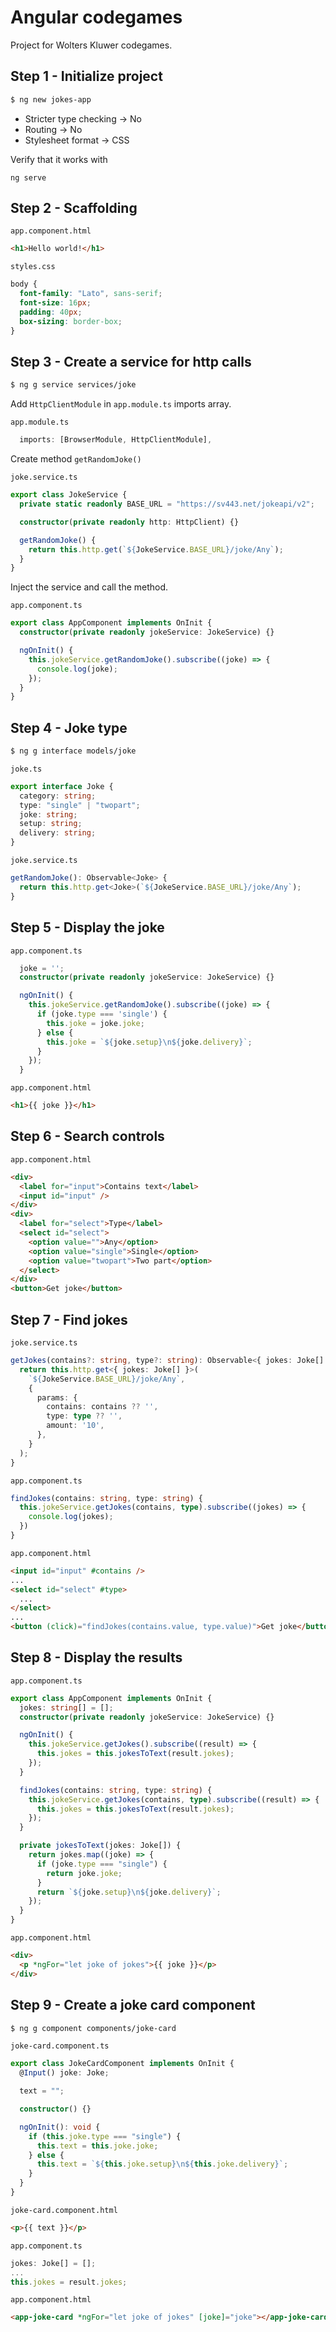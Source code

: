 # Angular codegames

Project for Wolters Kluwer codegames.

## Step 1 - Initialize project

```bash
$ ng new jokes-app
```

- Stricter type checking -> No
- Routing -> No
- Stylesheet format -> CSS

Verify that it works with

```
ng serve
```

## Step 2 - Scaffolding

`app.component.html`

```html
<h1>Hello world!</h1>
```

`styles.css`

```css
body {
  font-family: "Lato", sans-serif;
  font-size: 16px;
  padding: 40px;
  box-sizing: border-box;
}
```

## Step 3 - Create a service for http calls

```bash
$ ng g service services/joke
```

Add `HttpClientModule` in `app.module.ts` imports array.

`app.module.ts`

```typescript
  imports: [BrowserModule, HttpClientModule],
```

Create method `getRandomJoke()`

`joke.service.ts`

```typescript
export class JokeService {
  private static readonly BASE_URL = "https://sv443.net/jokeapi/v2";

  constructor(private readonly http: HttpClient) {}

  getRandomJoke() {
    return this.http.get(`${JokeService.BASE_URL}/joke/Any`);
  }
}
```

Inject the service and call the method.

`app.component.ts`

```typescript
export class AppComponent implements OnInit {
  constructor(private readonly jokeService: JokeService) {}

  ngOnInit() {
    this.jokeService.getRandomJoke().subscribe((joke) => {
      console.log(joke);
    });
  }
}
```

## Step 4 - Joke type

```bash
$ ng g interface models/joke
```

`joke.ts`

```typescript
export interface Joke {
  category: string;
  type: "single" | "twopart";
  joke: string;
  setup: string;
  delivery: string;
}
```

`joke.service.ts`

```typescript
getRandomJoke(): Observable<Joke> {
  return this.http.get<Joke>(`${JokeService.BASE_URL}/joke/Any`);
}
```

## Step 5 - Display the joke

`app.component.ts`

```typescript
  joke = '';
  constructor(private readonly jokeService: JokeService) {}

  ngOnInit() {
    this.jokeService.getRandomJoke().subscribe((joke) => {
      if (joke.type === 'single') {
        this.joke = joke.joke;
      } else {
        this.joke = `${joke.setup}\n${joke.delivery}`;
      }
    });
  }
```

`app.component.html`

```html
<h1>{{ joke }}</h1>
```

## Step 6 - Search controls

`app.component.html`

```html
<div>
  <label for="input">Contains text</label>
  <input id="input" />
</div>
<div>
  <label for="select">Type</label>
  <select id="select">
    <option value="">Any</option>
    <option value="single">Single</option>
    <option value="twopart">Two part</option>
  </select>
</div>
<button>Get joke</button>
```

## Step 7 - Find jokes

`joke.service.ts`

```typescript
getJokes(contains?: string, type?: string): Observable<{ jokes: Joke[] }> {
  return this.http.get<{ jokes: Joke[] }>(
    `${JokeService.BASE_URL}/joke/Any`,
    {
      params: {
        contains: contains ?? '',
        type: type ?? '',
        amount: '10',
      },
    }
  );
}
```

`app.component.ts`

```typescript
findJokes(contains: string, type: string) {
  this.jokeService.getJokes(contains, type).subscribe((jokes) => {
    console.log(jokes);
  })
}
```

`app.component.html`

```html
<input id="input" #contains />
...
<select id="select" #type>
  ...
</select>
...
<button (click)="findJokes(contains.value, type.value)">Get joke</button>
```

## Step 8 - Display the results

`app.component.ts`

```typescript
export class AppComponent implements OnInit {
  jokes: string[] = [];
  constructor(private readonly jokeService: JokeService) {}

  ngOnInit() {
    this.jokeService.getJokes().subscribe((result) => {
      this.jokes = this.jokesToText(result.jokes);
    });
  }

  findJokes(contains: string, type: string) {
    this.jokeService.getJokes(contains, type).subscribe((result) => {
      this.jokes = this.jokesToText(result.jokes);
    });
  }

  private jokesToText(jokes: Joke[]) {
    return jokes.map((joke) => {
      if (joke.type === "single") {
        return joke.joke;
      }
      return `${joke.setup}\n${joke.delivery}`;
    });
  }
}
```

`app.component.html`

```html
<div>
  <p *ngFor="let joke of jokes">{{ joke }}</p>
</div>
```

## Step 9 - Create a joke card component

```bash
$ ng g component components/joke-card
```

`joke-card.component.ts`

```typescript
export class JokeCardComponent implements OnInit {
  @Input() joke: Joke;

  text = "";

  constructor() {}

  ngOnInit(): void {
    if (this.joke.type === "single") {
      this.text = this.joke.joke;
    } else {
      this.text = `${this.joke.setup}\n${this.joke.delivery}`;
    }
  }
}
```

`joke-card.component.html`

```html
<p>{{ text }}</p>
```

`app.component.ts`

```typescript
jokes: Joke[] = [];
...
this.jokes = result.jokes;
```

`app.component.html`

```html
<app-joke-card *ngFor="let joke of jokes" [joke]="joke"></app-joke-card>
```
